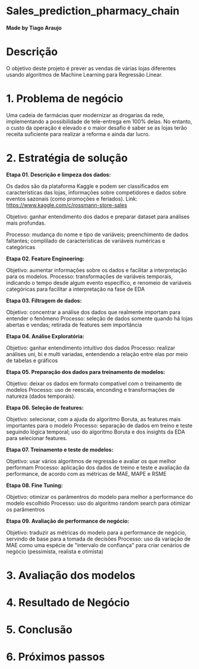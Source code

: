 # Sales_prediction_pharmacy_chain

#### Made by Tiago Araujo

# Descrição

O objetivo deste projeto é prever as vendas de várias lojas diferentes usando algoritmos de Machine Learning para Regressão Linear.

# 1. Problema de negócio

Uma cadeia de farmácias quer modernizar as drogarias da rede, implementando a possibilidade de tele-entrega em 100% delas. No entanto, o custo da operação é elevado e o maior desafio é saber se as lojas terão receita suficiente para realizar a reforma e ainda dar lucro.

# 2. Estratégia de solução

**Etapa 01. Descrição e limpeza dos dados:**

Os dados são da plataforma Kaggle e podem ser classificados em características das lojas, informações sobre competidores e dados sobre eventos sazonais (como promoções e feriados).
Link: https://www.kaggle.com/c/rossmann-store-sales

Objetivo: ganhar entendimento dos dados e preparar dataset para análises mais profundas.

Processo: mudança do nome e tipo de variáveis; preenchimento de dados faltantes; complilado de características de variáveis numéricas e categóricas


**Etapa 02. Feature Engineering:**

Objetivo: aumentar informações sobre os dados e facilitar a interpretação para os modelos.
Processo: transformações de variáveis temporais, indicando o tempo desde algum evento específico, e renomeio de variáveis categóricas para facilitar a interpretação na fase de EDA

**Etapa 03. Filtragem de dados:**

Objetivo: concentrar a análise dos dados que realmente importam para entender o fenômeno
Processo: seleção de dados somente quando há lojas abertas e vendas; retirada de features sem importância

**Etapa 04. Análise Exploratória:**

Objetivo: ganhar entendimento intuitivo dos dados
Processo: realizar análises uni, bi e multi variadas, entendendo a relação entre elas por meio de tabelas e gráficos

**Etapa 05. Preparação dos dados para treinamento de modelos:**

Objetivo: deixar os dados em formato compatível com o treinamento de modelos
Processo: uso de reescala, enconding e transformações de natureza (dados temporais).

**Etapa 06. Seleção de features:**

Objetivo: selecionar, com a ajuda do algoritmo Boruta, as features mais importantes para o modelo
Processo: separação de dados em treino e teste seguindo lógica temporal; uso do algoritmo Boruta e dos insights da EDA para selecionar features.

**Etapa 07. Treinamento e teste de modelos:**

Objetivo: usar vários algoritmos de regressão e avaliar os que melhor performam
Processo: aplicação dos dados de treino e teste e avaliação da performance, de acordo com as métricas de MAE, MAPE e RSME

**Etapa 08. Fine Tuning:**

Objetivo: otimizar os parâmentros do modelo para melhor a performance do modelo escolhido
Processo: uso do algoritmo random search para otimizar os parâmentros

**Etapa 09. Avaliação de performance de negócio:**

Objetivo: traduzir as métricas do modelo para a performance de negócio, servindo de base para a tomada de decisões
Processo: uso da variação de MAE como uma espécie de "intervalo de confiança" para criar cenários de negócio (pessimista, realista e otimista)




# 3. Avaliação dos modelos

# 4. Resultado de Negócio

# 5. Conclusão

# 6. Próximos passos
